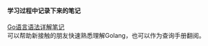 #### 学习过程中记录下来的笔记


[Go语言语法详解笔记](https://github.com/yougg/gonote/blob/master/gogrammar.md)  
可以帮助新接触的朋友快速熟悉理解Golang，也可以作为查询手册翻阅。
